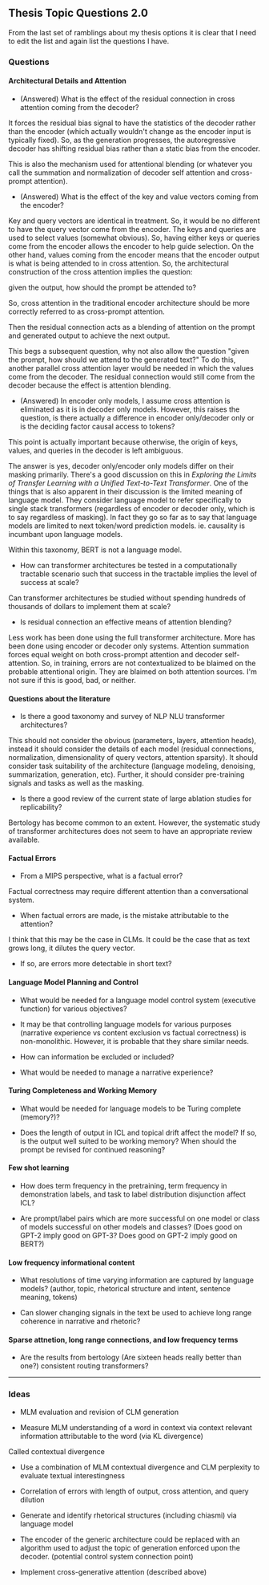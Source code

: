 ## Thesis Topic Questions 2.0

From the last set of ramblings about my thesis options it is clear that I need to edit the list and again list the questions I have.

### Questions



#### Architectural Details and Attention

- (Answered) What is the effect of the residual connection in cross attention coming from the decoder?

It forces the residual bias signal to have the statistics of the decoder rather than the encoder (which actually wouldn't change as the encoder input is typically fixed). So, as the generation progresses, the autoregressive decoder has shifting residual bias rather than a static bias from the encoder. 

This is also the mechanism used for attentional blending (or whatever you call the summation and normalization of decoder self attention and cross-prompt attention). 
  
- (Answered) What is the effect of the key and value vectors coming from the encoder?

Key and query vectors are identical in treatment. So, it would be no different to have the query vector come from the encoder. The keys and queries are used to select values (somewhat obvious). So, having either keys or queries come from the encoder allows the encoder to help guide selection. On the other hand, values coming from the encoder means that the encoder output is what is being attended to in cross attention. So, the architectural construction of the cross attention implies the question: 

given the output, how should the prompt be attended to? 

So, cross attention in the traditional encoder architecture should be more correctly referred to as cross-prompt attention. 

Then the residual connection acts as a blending of attention on the prompt and generated output to achieve the next output. 

This begs a subsequent question, why not also allow the question "given the prompt, how should we attend to the generated text?" To do this, another parallel cross attention layer would be needed in which the values come from the decoder. The residual connection would still come from the decoder because the effect is attention blending. 



- (Answered) In encoder only models, I assume cross attention is eliminated as it is in decoder only models. However, this raises the question, is there actually a difference in encoder only/decoder only or is the deciding factor causal access to tokens? 

This point is actually important because otherwise, the origin of keys, values, and queries in the decoder is left ambiguous.

The answer is yes, decoder only/encoder only models differ on their masking primarily. There's a good discussion on this in *Exploring the Limits of Transfer Learning with a Unified Text-to-Text Transformer*. One of the things that is also apparent in their discussion is the limited meaning of language model. They consider language model to refer specifically to single stack transformers (regardless of encoder or decoder only, which is to say regardless of masking). In fact they go so far as to say that language models are limited to next token/word prediction models. ie. causality is incumbant upon language models. 

Within this taxonomy, BERT is not a language model. 


- How can transformer architectures be tested in a computationally tractable scenario such that success in the tractable implies the level of success at scale?

Can transformer architectures be studied without spending hundreds of thousands of dollars to implement them at scale?


- Is residual connection an effective means of attention blending? 

Less work has been done using the full transformer architecture. More has been done using encoder or decoder only systems. Attention summation forces equal weight on both cross-prompt attention and decoder self-attention. So, in training, errors are not contextualized to be blaimed on the probable attentional origin. They are blaimed on both attention sources. I'm not sure if this is good, bad, or neither.


#### Questions about the literature


- Is there a good taxonomy and survey of NLP NLU transformer architectures? 

This should not consider the obvious (parameters, layers, attention heads), instead it should consider the details of each model (residual connections, normalization, dimensionality of query vectors, attention sparsity). It should consider task suitability of the architecture (language modeling, denoising, summarization, generation, etc). Further, it should consider pre-training signals and tasks as well as the masking. 



- Is there a good review of the current state of large ablation studies for replicability? 

Bertology has become common to an extent. However, the systematic study of transformer architectures does not seem to have an appropriate review available. 



#### Factual Errors 

- From a MIPS perspective, what is a factual error?

Factual correctness may require different attention than a conversational system. 

- When factual errors are made, is the mistake attributable to the attention?

I think that this may be the case in CLMs. It could be the case that as text grows long, it dilutes the query vector.

  - If so, are errors more detectable in short text? 



#### Language Model Planning and Control

- What would be needed for a language model control system (executive function) for various objectives?

- It may be that controlling language models for various purposes (narrative experience vs content exclusion vs factual correctness) is non-monolithic. However, it is probable that they share similar needs. 


- How can information be excluded or included?

- What would be needed to manage a narrative experience?



#### Turing Completeness and Working Memory

- What would be needed for language models to be Turing complete (memory?)?


- Does the length of output in ICL and topical drift affect the model? If so, is the output well suited to be working memory? When should the prompt be revised for continued reasoning?



#### Few shot learning

- How does term frequency in the pretraining, term frequency in demonstration labels, and task to label distribution disjunction affect ICL?

- Are prompt/label pairs which are more successful on one model or class of models successful on other models and classes? (Does good on GPT-2 imply good on GPT-3? Does good on GPT-2 imply good on BERT?)



#### Low frequency informational content

- What resolutions of time varying information are captured by language models? (author, topic, rhetorical structure and intent, sentence meaning, tokens)

- Can slower changing signals in the text be used to achieve long range coherence in narrative and rhetoric?


#### Sparse attnetion, long range connections, and low frequency terms

- Are the results from bertology (Are sixteen heads really better than one?) consistent routing transformers?





___
### Ideas

- MLM evaluation and revision of CLM generation

- Measure MLM understanding of a word in context via context relevant information attributable to the word (via KL divergence)

Called contextual divergence

- Use a combination of MLM contextual divergence and CLM perplexity to evaluate textual interestingness 

- Correlation of errors with length of output, cross attention, and query dilution

- Generate and identify rhetorical structures (including chiasmi) via language model

- The encoder of the generic architecture could be replaced with an algorithm used to adjust the topic of generation enforced upon the decoder. (potential control system connection point)


- Implement cross-generative attention (described above)

